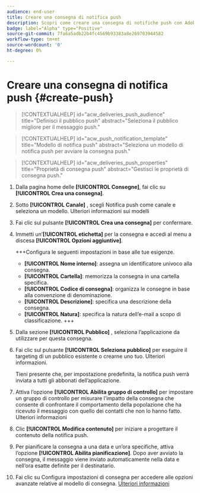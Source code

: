 ```yaml
---
audience: end-user
title: Creare una consegna di notifica push
description: Scopri come creare una consegna di notifiche push con Adobe Campaign Web
badge: label="Alpha" type="Positive"
source-git-commit: 7fa6a5adb22b4fc4569b93383a8e269703944582
workflow-type: tm+mt
source-wordcount: '0'
ht-degree: 0%

---
```


# Creare una consegna di notifica push {#create-push}

>[!CONTEXTUALHELP]
>id="acw_deliveries_push_audience"
>title="Definisci il pubblico push"
>abstract="Seleziona il pubblico migliore per il messaggio push."

>[!CONTEXTUALHELP]
>id="acw_push_notification_template"
>title="Modello di notifica push"
>abstract="Seleziona un modello di notifica push per avviare la consegna push."

>[!CONTEXTUALHELP]
>id="acw_deliveries_push_properties"
>title="Proprietà di consegna push"
>abstract="Gestisci le proprietà di consegna push."

1. Dalla pagina home delle **[!UICONTROL Consegne]**, fai clic su **[!UICONTROL Crea una consegna]**.

1. Sotto **[!UICONTROL Canale]** , scegli Notifica push come canale e seleziona un modello. Ulteriori informazioni sui modelli

1. Fai clic sul pulsante **[!UICONTROL Crea una consegna]** per confermare.

1. Immetti un’**[!UICONTROL etichetta]** per la consegna e accedi al menu a discesa **[!UICONTROL Opzioni aggiuntive]**.

   +++Configura le seguenti impostazioni in base alle tue esigenze.
   * **[!UICONTROL Nome interno]**: assegna un identificatore univoco alla consegna.
   * **[!UICONTROL Cartella]**: memorizza la consegna in una cartella specifica.
   * **[!UICONTROL Codice di consegna]**: organizza le consegne in base alla convenzione di denominazione.
   * **[!UICONTROL Descrizione]**: specifica una descrizione della consegna.
   * **[!UICONTROL Natura]**: specifica la natura dell’e-mail a scopo di classificazione.
+++

1. Dalla sezione **[!UICONTROL Pubblico]** , seleziona l’applicazione da utilizzare per questa consegna.

1. Fai clic sul pulsante **[!UICONTROL Seleziona pubblico]** per eseguire il targeting di un pubblico esistente o crearne uno tuo. Ulteriori informazioni.

   Tieni presente che, per impostazione predefinita, la notifica push verrà inviata a tutti gli abbonati dell’applicazione.

1. Attiva l’opzione **[!UICONTROL Abilita gruppo di controllo]** per impostare un gruppo di controllo per misurare l’impatto della consegna che consente di confrontare il comportamento della popolazione che ha ricevuto il messaggio con quello dei contatti che non lo hanno fatto. Ulteriori informazioni

1. Clic **[!UICONTROL Modifica contenuto]** per iniziare a progettare il contenuto della notifica push.

1. Per pianificare la consegna a una data e un’ora specifiche, attiva l’opzione **[!UICONTROL Abilita pianificazione]**. Dopo aver avviato la consegna, il messaggio viene inviato automaticamente nella data e nell’ora esatte definite per il destinatario.

1. Fai clic su Configura impostazioni di consegna per accedere alle opzioni avanzate relative al modello di consegna. [Ulteriori informazioni](../advanced-settings/delivery-settings.md)
